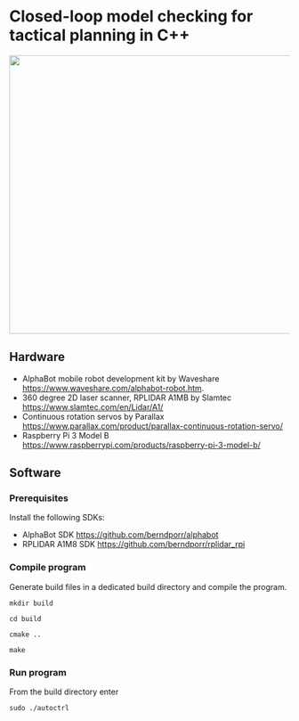 # Closed-loop model checking for tactical planning in C++

<img src="https://github.com/possibilia/mcplanner/blob/main/robot.jpg" width="550" height="500">

## Hardware 

- AlphaBot mobile robot development kit by Waveshare https://www.waveshare.com/alphabot-robot.htm. 
- 360 degree 2D laser scanner, RPLIDAR A1MB by Slamtec https://www.slamtec.com/en/Lidar/A1/
- Continuous rotation servos by Parallax https://www.parallax.com/product/parallax-continuous-rotation-servo/
- Raspberry Pi 3 Model B https://www.raspberrypi.com/products/raspberry-pi-3-model-b/

## Software

### Prerequisites 

Install the following SDKs:

- AlphaBot SDK https://github.com/berndporr/alphabot
- RPLIDAR A1M8 SDK https://github.com/berndporr/rplidar_rpi

### Compile program

Generate build files in a dedicated build directory and compile the program. 

```mkdir build```

```cd build```

```cmake ..```

```make```

### Run program

From the build directory enter

```sudo ./autoctrl```



  
